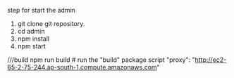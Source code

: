 step for start the admin

1. git clone git repository.
2. cd admin
3. npm install
4. npm start

///build
npm run build # run the "build" package script
"proxy": "http://ec2-65-2-75-244.ap-south-1.compute.amazonaws.com"

